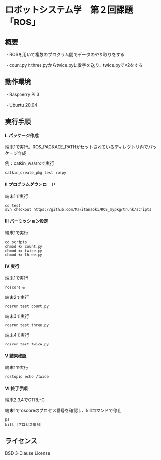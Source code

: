 # ロボットシステム学　第２回課題「ROS」

## 概要

・ROSを用いて複数のプログラム間でデータのやり取りをする

・count.pyとthree.pyからtwice.pyに数字を送り、twice.pyで×2をする


## 動作環境

・Raspberry Pi 3

・Ubuntu 20.04

## 実行手順

#### Ⅰ. パッケージ作成

端末1で実行。ROS_PACKAGE_PATHがセットされているディレクトリ内でパッケージ作成

例：catkin_ws/srcで実行

```
catkin_create_pkg test rospy
```

#### Ⅱ プログラムダウンロード

端末1で実行

```
cd test
svn checkout https://github.com/Makitanaoki/ROS_mypkg/trunk/scripts
```

#### Ⅲ パーミッション設定

端末1で実行

```
cd scripts
chmod +x count.py
chmod +x twice.py
chmod +x three.py
```

#### Ⅳ 実行

端末1で実行

```
roscore &
```

端末2で実行

```
rosrun test count.py
```

端末3で実行

```
rosrun test three.py
```

端末4で実行

```
rosrun test twice.py
```

#### Ⅴ 結果確認

端末1で実行

```
rostopic echo /twice
```

#### Ⅵ 終了手順

端末2,3,4でCTRL+C

端末1でroscoreのプロセス番号を確認し、killコマンドで停止

```
ps
kill [プロセス番号]
```

## ライセンス

BSD 3-Clause License
